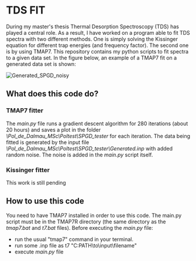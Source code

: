 # TDS FIT

During my master's thesis Thermal Desorption Spectroscopy (TDS) has played a central role. As a result, I have worked on a program able to fit TDS spectra with two different methods. One is simply solving the Kissinger equation for different trap energies (and frequency factor). The second one is by using TMAP7. This repository contains my python scripts to fit spectra to a given data set. In the figure below, an example of a TMAP7 fit on a generated data set is shown:

![Generated_SPGD_noisy](https://user-images.githubusercontent.com/73791685/187646781-58861b0d-be28-425a-8267-2695e2c476fe.gif)

## What does this code do?

### TMAP7 fitter

The *main.py* file runs a gradient descent algorithm for 280 iterations (about 20 hours) and saves a plot in the folder *\Pol_de_Dalmau_MSc\Poltest\SPGD_tester* for each iteration. The data being fitted is generated by the input file *\Pol_de_Dalmau_MSc\Poltest\SPGD_tester\Generated.inp* with added random noise. The noise is added in the *main.py* script itself.

### Kissinger fitter

This work is still pending

## How to use this code

You need to have TMAP7 installed in order to use this code. The main.py script must be in the TMAP7R directory (the same directory as the *tmap7.bat* and *t7.bat* files). 
Before executing the *main.py* file:

 - run the usual "tmap7" command in your terminal. 
 - run some .inp file as t7 "C:PATH\to\input\filename"
 - execute *main.py* file



